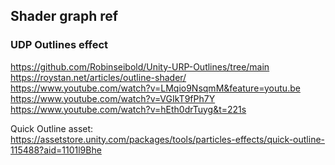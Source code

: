 ## Shader graph ref



### UDP Outlines effect
https://github.com/Robinseibold/Unity-URP-Outlines/tree/main \
https://roystan.net/articles/outline-shader/ \
https://www.youtube.com/watch?v=LMqio9NsqmM&feature=youtu.be \
https://www.youtube.com/watch?v=VGIkT9fPh7Y \
https://www.youtube.com/watch?v=hEth0drTuyg&t=221s


Quick Outline asset: \
https://assetstore.unity.com/packages/tools/particles-effects/quick-outline-115488?aid=1101l9Bhe
